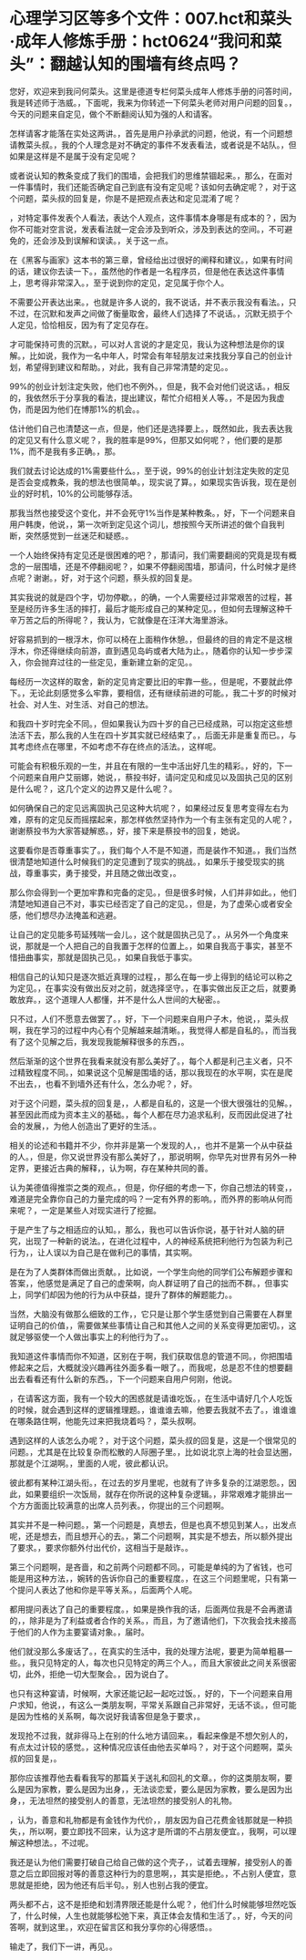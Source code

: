 # 心理学习区等多个文件：007.hct和菜头·成年人修炼手册：hct0624“我问和菜头”：翻越认知的围墙有终点吗？

您好，欢迎来到我问何菜头。这里是德道专栏何菜头成年人修炼手册的问答时间，我是转述师于浩威。，下面呢，我来为你转述一下何菜头老师对用户问题的回复。，今天的问题来自定见，做个不断翻阅认知为强的人和请客。

怎样请客才能落在实处这两讲。，首先是用户孙承武的问题，他说，有一个问题想请教菜头叔。，我的个人理念是对不确定的事件不发表看法，或者说是不站队。，但如果是这样是不是属于没有定见呢？

或者说认知的教条变成了我们的围墙，会把我们的思维禁锢起来。，那么，在面对一件事情时，我们还能否确定自己到底有没有定见呢？该如何去确定呢？，对于这个问题，菜头叔的回复是，你是不是把观点表达和定见混淆了呢？

，对特定事件发表个人看法，表达个人观点，这件事情本身哪是有成本的？，因为你不可能对空言说，发表看法就一定会涉及到听众，涉及到表达的空间。，不可避免的，还会涉及到误解和误读。，关于这一点。

在《黑客与画家》这本书的第三章，曾经给出过很好的阐释和建议。，如果有时间的话，建议你去读一下。，虽然他的作者是一名程序员，但是他在表达这件事情上，思考得非常深入。，至于说到你的定见，定见属于你个人。

不需要公开表达出来。，也就是许多人说的，我不说话，并不表示我没有看法。，只不过，在沉默和发声之间做了衡量取舍，最终人们选择了不说话。，沉默无损于个人定见，恰恰相反，因为有了定见存在。

才可能保持可贵的沉默。，可以对人言说的才是定见，我认为这种想法是你的误解。，比如说，我作为一名中年人，时常会有年轻朋友过来找我分享自己的创业计划，希望得到建议和帮助。，对此，我有自己非常清楚的定见。。

99%的创业计划注定失败，他们也不例外。，但是，我不会对他们说这话。，相反的，我依然乐于分享我的看法，提出建议，帮忙介绍相关人等。，不是因为我虚伪，而是因为他们在博那1%的机会。。

估计他们自己也清楚这一点，但是，他们还是选择要上。，既然如此，我去表达我的定见又有什么意义呢？，我的胜率是99%，但那又如何呢？，他们要的是那1%，而不是我有多正确。，那。

我们就去讨论达成的1%需要些什么。，至于说，99%的创业计划注定失败的定见是否会变成教条，我的想法也很简单。，现实说了算。，如果现实告诉我，现在是创业的好时机，10%的公司能够存活。

那我当然也接受这个变化，并不会死守1%当作是某种教条。，好，下一个问题来自用户韩庚，他说，，第一次听到定见这个词儿，想按照今天所讲述的做个自我判断，突然感觉到一丝迷茫和疑惑。。

一个人始终保持有定见还是很困难的吧？，那请问，我们需要翻阅的究竟是现有概念的一层围墙，还是不停翻阅呢？，如果不停翻阅围墙，那请问，什么时候才是终点呢？谢谢。，好，对于这个问题，蔡头叔的回复是。

其实我说的就是四个字，切勿停歇。，的确，一个人需要经过非常艰苦的过程，甚至是经历许多生活的摔打，最后才能形成自己的某种定见。，但如何去理解这种千辛万苦之后的所得呢？，我认为，它就像是在汪洋大海里游泳。

好容易抓到的一根浮木，你可以椅在上面稍作休憩。，但最终的目的肯定不是这根浮木，你还得继续向前游，直到遇见岛屿或者大陆为止。，随着你的认知一步步深入，你会抛弃过往的一些定见，重新建立新的定见。。

每经历一次这样的取舍，新的定见肯定要比旧的牢靠一些。，但是呢，不要就此停下。，无论此刻感觉多么牢靠，要相信，还有继续前进的可能。，我二十岁的时候对社会、对人生、对生活、对自己的想法。

和我四十岁时完全不同。，但如果我认为四十岁的自己已经成熟，可以抱定这些想法活下去，那么我的人生在四十岁其实就已经结束了。，后面无非是重复而已。，与其考虑终点在哪里，不如考虑不存在终点的活法。，这样呢。

可能会有积极乐观的一生，并且在有限的一生中活出好几生的精彩。，好的，下一个问题来自用户艾丽娜，她说，，蔡投书好，请问定见和成见以及固执己见的区别是什么呢？，这几个定义的边界又是什么呢？。

如何确保自己的定见远离固执己见这种大坑呢？，如果经过反复思考变得左右为难，原有的定见反而摇摆起来，那怎样依然坚持作为一个有主张有定见的人呢？，谢谢蔡投书为大家答疑解惑。，好，接下来是蔡投书的回复，她说。

这要看你是否尊重事实了。，我们每个人不是不知道，而是装作不知道。，我们当然很清楚地知道什么时候我们的定见遭到了现实的挑战。，如果乐于接受现实的挑战，尊重事实，勇于接受，并且随之做出改变，。

那么你会得到一个更加牢靠和完备的定见。，但是很多时候，人们并非如此。，他们清楚地知道自己不对，事实已经否定了自己的定见。，但是，为了虚荣心或者安全感，他们想尽办法掩盖和逃避。

让自己的定见能多苟延残喘一会儿。，这个就是固执己见了。，从另外一个角度来说，那就是一个人把自己的自我置于怎样的位置上。，如果自我高于事实，甚至不惜扭曲事实，那就是固执己见。，如果自我低于事实。

相信自己的认知只是逐次抵近真理的过程，，那么在每一步上得到的结论可以称之为定见。，在事实没有做出反对之前，就选择坚守。，在事实做出反正之后，就要勇敢放弃。，这个道理人人都懂，并不是什么人世间的大秘密。。

只不过，人们不愿意去做罢了。，好，下一个问题来自用户子木，他说，，菜头叔啊，我在学习的过程中内心有个见解越来越清晰。，我觉得人都是自私的。，而当我有了这个见解之后，我发现我能解释很多的东西，。

然后渐渐的这个世界在我看来就没有那么美好了。，每个人都是利己主义者，只不过精致程度不同。，如果说这个见解是围墙的话，那以我现在的水平啊，实在是爬不出去，，也看不到墙外还有什么，怎么办呢？，好。

对于这个问题，菜头叔的回复是，，人都是自私的，这是一个很大很强壮的见解。，甚至因此而成为资本主义的基础。，每个人都在尽力追求私利，反而因此促进了社会的发展，，为他人创造出了更好的生活。。

相关的论述和书籍并不少，你并非是第一个发现的人，，也并不是第一个从中获益的人。，但是，你又说世界没有那么美好了，，那说明啊，你早先对世界有另外一种定界，更接近古典的解释，，认为啊，存在某种共同的善。

认为美德值得推崇之类的观点。，但是，你仔细的考虑一下，你自己想法的转变，，难道是完全靠你自己的力量完成的吗？一定有外界的影响。，而外界的影响从何而来呢？，一定是某些人对现实进行了挖掘。

于是产生了与之相适应的认知。，那么，我也可以告诉你说，基于针对人脑的研究，出现了一种新的说法。，在进化过程中，人的神经系统把利他行为包装为利己行为，，让人误以为自己是在做利己的事情，其实啊。

是在为了人类群体而做出贡献。，比如说，一个学生向他的同学们公布解题步骤和答案，，他感觉是满足了自己的虚荣啊，向人群证明了自己的拙而不群。，但事实上，同学们却因为他的行为从中获益，提升了群体的解题能力。。

当然，大脑没有做那么细致的工作，，它只是让那个学生感觉到自己需要在人群里证明自己的价值，，需要做某些事情让自己和其他人之间的关系变得更加密切。，这就足够驱使一个人做出事实上的利他行为了。。

我知道这件事情而你不知道，区别在于啊，我们获取信息的管道不同。，你把围墙修起来之后，大概就没兴趣再往外面多看一眼了。，而我呢，总是忍不住的想要翻出去看看还有什么新的东西。，下一个问题来自用户何刚，他说。

，在请客这方面，我有一个较大的困惑就是请谁吃饭。，在生活中请好几个人吃饭的时候，就会遇到这样的逻辑推理题。，谁谁谁去嘛，他要去我就不去了。，谁谁谁在哪条路住啊，他能先过来把我烧着吗？，菜头叔啊。

遇到这样的人该怎么办呢？，对于这个问题，菜头叔的回复是，这是一个很常见的问题。，尤其是在比较复杂而松散的人际圈子里。，比如说北京上海的社会显达圈，那就是个江湖啊。，里面的人呢，彼此都认识。

彼此都有某种江湖头衔。，在过去的岁月里呢，也就有了许多复杂的江湖恩怨。，因此，如果要组织一次饭局，就存在你所说的这种复杂逻辑。，非常艰难才能排出一个方方面面比较满意的出席人员列表。，你提出的三个问题啊。

其实并不是一种问题。，第一个问题是，真想去，但是也真不想见到某人。，出发点呢，还是想去，而且想开心的去。，第二个问题啊，其实是不想去，所以额外提出了要求。，要求你额外付出代价，这相当于是敲诈。。

第三个问题啊，是吝啬，和之前两个问题都不同。，可能是单纯的为了省钱，也可能是用这种方法，，婉转的告诉你自己的重要程度。，在这三个问题里呢，只有第一个提问人表达了他和你是平等关系。，后面两个人呢。

都用提问表达了自己的重要程度。，如果是换作我的话，后面两位我是不会再邀请的，，除非是为了利益或者合作的关系。，而且，为了邀请他们，下次我会找未接高于他们的人作为主要宴请对象。，届时。

他们就没那么多废话了。，在真实的生活中，我的处理方法呢，要更为简单粗暴一些。，我只见特定的人，每次也只见特定的两三个人。，而且大家彼此之间关系很密切，此外，拒绝一切大型聚会。，因为说白了。

也只有这种宴请，时候啊，大家还能记起一起吃过饭。，好的，下一个问题来自用户求知，他说，，有这么一类朋友啊，平常关系跟自己非常好，无话不谈。，但可能是因为性格的关系啊，每次说好我请客但是急于要求，。

发现抢不过我，就非得马上在别的什么地方请回来。，看起来像是不想欠别人的，有点太过计较的感觉。，这种情况应该任由他去买单吗？，对于这个问题啊，菜头叔的回复是，。

那你应该推荐他去看看我写的那篇关于送礼和回礼的文章。，你的这类朋友啊，要么是因为家教，要么是因为出身，，无法谈恋爱，要么是因为家教，要么是因为出身，，无法坦然的接受别人的善意，无法坦然的接受别人的礼物。

，认为，善意和礼物都是有金钱作为代价，，朋友因为自己花费金钱那就是一种损失，，所以啊，要立即找不回来，认为这才是所谓的不占朋友便宜。，我啊，可以理解这种想法。，不过呢。

我还是认为他们需要打破自己给自己做的这个壳子，，试着去理解，接受别人的善意之后立即回报对等的善意这种行为的意思啊，，其实是拒绝。，不占别人便宜，意思就是拒绝，因为他还有后半句。，别人也别占我的便宜。

两头都不占，这不是拒绝和划清界限还能是什么呢？，他们什么时候能够坦然吃饭了，什么时候，人生也就能够松弛下来，真正体会友情和生活了。，好，今天的问答啊，就到这里。，欢迎在留言区和我分享你的心得感悟。。

输走了，我们下一讲，再见。。